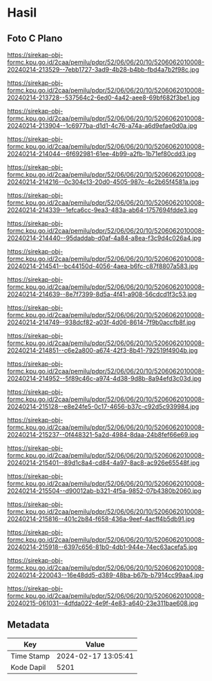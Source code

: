 # Hasil

## Foto C Plano

https://sirekap-obj-formc.kpu.go.id/2caa/pemilu/pdpr/52/06/06/20/10/5206062010008-20240214-213529--7ebb1727-3ad9-4b28-b4bb-fbd4a7b2f98c.jpg

https://sirekap-obj-formc.kpu.go.id/2caa/pemilu/pdpr/52/06/06/20/10/5206062010008-20240214-213728--537564c2-6ed0-4a42-aee8-69bf682f3be1.jpg

https://sirekap-obj-formc.kpu.go.id/2caa/pemilu/pdpr/52/06/06/20/10/5206062010008-20240214-213904--1c6977ba-d1d1-4c76-a74a-a6d9efae0d0a.jpg

https://sirekap-obj-formc.kpu.go.id/2caa/pemilu/pdpr/52/06/06/20/10/5206062010008-20240214-214044--6f692981-61ee-4b99-a2fb-1b71ef80cdd3.jpg

https://sirekap-obj-formc.kpu.go.id/2caa/pemilu/pdpr/52/06/06/20/10/5206062010008-20240214-214216--0c304c13-20d0-4505-987c-4c2b65f4581a.jpg

https://sirekap-obj-formc.kpu.go.id/2caa/pemilu/pdpr/52/06/06/20/10/5206062010008-20240214-214339--1efca6cc-9ea3-483a-ab64-1757694fdde3.jpg

https://sirekap-obj-formc.kpu.go.id/2caa/pemilu/pdpr/52/06/06/20/10/5206062010008-20240214-214440--95daddab-d0af-4a84-a8ea-f3c9d4c026a4.jpg

https://sirekap-obj-formc.kpu.go.id/2caa/pemilu/pdpr/52/06/06/20/10/5206062010008-20240214-214541--bc44150d-4056-4aea-b6fc-c87f8807a583.jpg

https://sirekap-obj-formc.kpu.go.id/2caa/pemilu/pdpr/52/06/06/20/10/5206062010008-20240214-214639--8e7f7399-8d5a-4f41-a908-56cdcd1f3c53.jpg

https://sirekap-obj-formc.kpu.go.id/2caa/pemilu/pdpr/52/06/06/20/10/5206062010008-20240214-214749--938dcf82-a03f-4d06-8614-7f9b0accfb8f.jpg

https://sirekap-obj-formc.kpu.go.id/2caa/pemilu/pdpr/52/06/06/20/10/5206062010008-20240214-214851--c6e2a800-a674-42f3-8b41-792519f4904b.jpg

https://sirekap-obj-formc.kpu.go.id/2caa/pemilu/pdpr/52/06/06/20/10/5206062010008-20240214-214952--5f89c46c-a974-4d38-9d8b-8a94efd3c03d.jpg

https://sirekap-obj-formc.kpu.go.id/2caa/pemilu/pdpr/52/06/06/20/10/5206062010008-20240214-215128--e8e24fe5-0c17-4656-b37c-c92d5c939984.jpg

https://sirekap-obj-formc.kpu.go.id/2caa/pemilu/pdpr/52/06/06/20/10/5206062010008-20240214-215237--0f448321-5a2d-4984-8daa-24b8fef66e69.jpg

https://sirekap-obj-formc.kpu.go.id/2caa/pemilu/pdpr/52/06/06/20/10/5206062010008-20240214-215401--89d1c8a4-cd84-4a97-8ac8-ac926e65548f.jpg

https://sirekap-obj-formc.kpu.go.id/2caa/pemilu/pdpr/52/06/06/20/10/5206062010008-20240214-215504--d90012ab-b321-4f5a-9852-07b4380b2060.jpg

https://sirekap-obj-formc.kpu.go.id/2caa/pemilu/pdpr/52/06/06/20/10/5206062010008-20240214-215816--401c2b84-f658-436a-9eef-4acff4b5db91.jpg

https://sirekap-obj-formc.kpu.go.id/2caa/pemilu/pdpr/52/06/06/20/10/5206062010008-20240214-215918--6397c656-81b0-4db1-944e-74ec63acefa5.jpg

https://sirekap-obj-formc.kpu.go.id/2caa/pemilu/pdpr/52/06/06/20/10/5206062010008-20240214-220043--16e48dd5-d389-48ba-b67b-b7914cc99aa4.jpg

https://sirekap-obj-formc.kpu.go.id/2caa/pemilu/pdpr/52/06/06/20/10/5206062010008-20240215-061031--4dfda022-4e9f-4e83-a640-23e311bae608.jpg


## Metadata

| Key        | Value               |
| ---------- | ------------------- |
| Time Stamp | 2024-02-17 13:05:41 |
| Kode Dapil | 5201                |



